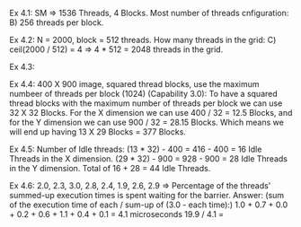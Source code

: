 Ex 4.1:
    SM => 1536 Threads, 4 Blocks.
    Most number of threads cnfiguration: B) 256 threads per block.

Ex 4.2:
    N = 2000, block = 512 threads.
    How many threads in the grid: C) ceil(2000 / 512) = 4 => 4 * 512 = 2048 threads in the grid.

Ex 4.3:

Ex 4.4:
    400 X 900 image, squared thread blocks, use the maximum numbeer of threads per block (1024) (Capability 3.0):
    To have a squared thread blocks with the maximum number of threads per block we can use 32 X 32 Blocks.
    For the X dimension we can use 400 / 32 = 12.5 Blocks, and for the Y dimension we can use 900 / 32 = 28.15 Blocks.
    Which means we will end up having 13 X 29 Blocks = 377 Blocks. 

Ex 4.5:
    Number of Idle threads:
    (13 * 32) - 400 = 416 - 400 = 16 Idle Threads in the X dimension.
    (29 * 32) - 900 = 928 - 900 = 28 Idle Threads in the Y dimension.
    Total of 16 + 28 = 44 Idle Threads.

Ex 4.6:
    2.0, 2.3, 3.0, 2.8, 2.4, 1.9, 2.6, 2.9 => Percentage of the threads' summed-up execution times is spent waiting for the barrier.
    Answer: (sum of the execution time of each / sum-up of (3.0 - each time):)
    1.0 + 0.7 + 0.0 + 0.2 + 0.6 + 1.1 + 0.4 + 0.1 = 4.1 microseconds
    19.9 / 4.1 = 

